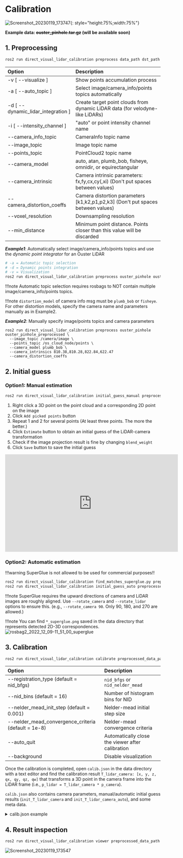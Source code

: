 # Calibration

![Screenshot_20230119_173747](https://user-images.githubusercontent.com/31344317/213393928-c640e0d8-076a-4272-90b3-c67dfab02358.png){: style="height:75%;width:75%"}

**Example data: ~~ouster_pinhole.tar.gz~~ (will be available soon)**

## 1. Preprocessing

```bash
ros2 run direct_visual_lidar_calibration preprocess data_path dst_path
```

| Option                             | Description                                                                     |
|:-----------------------------------|:--------------------------------------------------------------------------------|
| -v [ --visualize ]                 | Show points accumulation process                                                |
| -a [ --auto_topic ]                | Select image/camera_info/points topics automatically                            |
| -d [ --dynamic_lidar_integration ] | Create target point clouds from dynamic LiDAR data (for velodyne-like LiDARs)   |
| -i [ --intensity_channel ]         | "auto" or point intensity channel name                                          |
| --camera_info_topic                | CameraInfo topic name                                                           |
| --image_topic                      | Image topic name                                                                |
| --points_topic                     | PointCloud2 topic name                                                          |
| --camera_model                     | auto, atan, plumb_bob, fisheye, omnidir, or equirectangular                     |
| --camera_intrinsic                 | Camera intrinsic parameters: fx,fy,cx,cy(,xi) (Don't put spaces between values) |
| --camera_distortion_coeffs         | Camera distortion parameters [k1,k2,p1,p2,k3] (Don't put spaces between values) |
| --voxel_resolution                 | Downsampling resolution                                                         |
| --min_distance                     | Minimum point distance. Points closer than this value will be discarded         |

***Example1***: Automatically select image/camera_info/points topics and use the *dynamic point integrator* for an Ouster LiDAR
```bash
# -a = Automatic topic selection
# -d = Dynamic points integration
# -v = Visualization
ros2 run direct_visual_lidar_calibration preprocess ouster_pinhole ouster_pinhole_preprocessed -a -d -v
```

!!!note
    Automatic topic selection requires rosbags to NOT contain multiple image/camera_info/points topics.

!!!note
    ```distortion_model``` of camera info msg must be ```plumb_bob``` or ```fisheye```. For other distortion models, specify the camera name and parameters manually as in Example2.


***Example2***: Manually specify image/points topics and camera parameters
```
ros2 run direct_visual_lidar_calibration preprocess ouster_pinhole ouster_pinhole_preprocessed \
  --image_topic /camera/image \
  --points_topic /os_cloud_node/points \
  --camera_model plumb_bob \
  --camera_intrinsics 810.38,810.28,822.84,622.47
  --camera_distortion_coeffs
```

## 2. Initial guess

### Option1: Manual estimation

```bash
ros2 run direct_visual_lidar_calibration initial_guess_manual preprocessed_data_path
```

1. Right click a 3D point on the point cloud and a corresponding 2D point on the image
2. Click ```Add picked points``` button
3. Repeat 1 and 2 for several points (At least three points. The more the better.)
4. Click ```Estimate``` button to obtain an initial guess of the LiDAR-camera transformation
5. Check if the image projection result is fine by changing ```blend_weight```
6. Click ```Save``` button to save the initial guess

<div class="youtube">
<iframe width="560" height="315" src="https://www.youtube.com/embed/FTlC9RwEVxY" title="YouTube video player" frameborder="0" allow="accelerometer; autoplay; clipboard-write; encrypted-media; gyroscope; picture-in-picture; web-share" allowfullscreen></iframe>
</div>

### Option2: Automatic estimation

!!!warning
    SuperGlue is not allowed to be used for commercial purposes!!

```bash
ros2 run direct_visual_lidar_calibration find_matches_superglue.py preprocessed_data_path
ros2 run direct_visual_lidar_calibration initial_guess_auto preprocessed_data_path
```

!!!note
    SuperGlue requires the upward directions of camera and LiDAR images are roughly aligned. Use ```--rotate_camera``` and ```--rotate_lidar``` options to ensure this. (e.g., ```--rotate_camera 90```. Only 90, 180, and 270 are allowed.)

!!!note
    You can find ```*_superglue.png``` saved in the data directory that represents detected 2D-3D correspondences.
![rosbag2_2022_12_09-11_51_00_superglue](https://user-images.githubusercontent.com/31344317/213388449-e1a80f56-1cc7-45b6-bf0e-239505e3dc24.png)



## 3. Calibration

```bash
ros2 run direct_visual_lidar_calibration calibrate preprocessed_data_path
```

| Option                                              | Description                                                                     |
|:----------------------------------------------------|:--------------------------------------------------------------------------------|
| --registration_type (default = nid_bfgs)            | ```nid_bfgs``` or ```nid_nelder_mead```                                         |
| --nid_bins (default = 16)                           | Number of histogram bins for NID                                                |
| --nelder_mead_init_step (default = 0.001)           | Nelder-mead initial step size                                                   |
| --nelder_mead_convergence_criteria (default = 1e-8) | Nelder-mead convergence criteria                                                |
| --auto_quit                                         | Automatically close the viewer after calibration                                |
| --background                                        | Disable visualization                                                           |

Once the calibration is completed, open ```calib.json``` in the data directory with a text editor and find the calibration result ```T_lidar_camera: [x, y, z, qx, qy, qz, qw]``` that transforms a 3D point in the camera frame into the LiDAR frame (i.e., ```p_lidar = T_lidar_camera * p_camera```).

```calib.json``` also contains camera parameters, manual/automatic initial guess results (```init_T_lidar_camera``` and ```init_T_lidar_camera_auto```), and some meta data.

<details>
  <summary>calib.json example</summary>

```json
{
  "camera": {
    "camera_model": "plumb_bob",
    "distortion_coeffs": [
      -0.0408800300227048,
      0.08232065129613146,
      0.0001524417339184569,
      -0.0002905086459989649,
      -0.03955344846871078
    ],
    "intrinsics": [
      810.3829359698531,
      810.2790141092258,
      822.8441591172331,
      622.4745298743934
    ]
  },
  "meta": {
    "bag_names": [
      "rosbag2_2022_12_09-11_51_00",
      "rosbag2_2022_12_09-11_51_39",
      "rosbag2_2022_12_09-11_52_13",
      "rosbag2_2022_12_09-11_52_50",
      "rosbag2_2022_12_09-11_53_36"
    ],
    "camera_info_topic": "/drone01/camera_info",
    "data_path": "ouster_pinhole",
    "image_topic": "/drone01/image/compressed",
    "intensity_channel": "reflectivity",
    "points_topic": "/drone01/points"
  },
  "results": {
    "T_lidar_camera": [
      0.029965406350829532,
      0.0018510163746144406,
      0.10836834957603067,
      -0.5020970411416648,
      0.49250979122625377,
      -0.5009468032383634,
      0.5043659060130069
    ],
    "init_T_lidar_camera": [
      0.22754979133605957,
      0.14180368185043335,
      0.09482517838478088,
      -0.4999842630484326,
      0.4931746122747289,
      -0.5037605589800136,
      0.5030107918869041
    ],
    "init_T_lidar_camera_auto": [
      -0.06012828990854561,
      0.03957544424313349,
      0.09638527740996672,
      -0.5015219498041896,
      0.4932277405168562,
      -0.5021955602061449,
      0.5029927923524125
    ]
  }
}
```

</details>


## 4. Result inspection

```bash
ros2 run direct_visual_lidar_calibration viewer preprocessed_data_path
```
![Screenshot_20230119_173547](https://user-images.githubusercontent.com/31344317/213393507-efe30dce-097f-4b65-b91f-56336454991d.png)